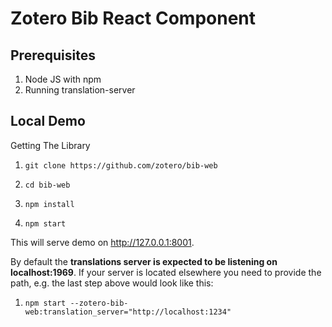 # Zotero Bib React Component


Prerequisites
------------

1. Node JS with npm
1. Running translation-server

Local Demo
----------

Getting The Library

1. `git clone https://github.com/zotero/bib-web`

1. `cd bib-web`

1. `npm install`

1. `npm start`

This will serve demo on http://127.0.0.1:8001.

By default the **translations server is expected to be listening on localhost:1969**. If your server is located elsewhere you need to provide the path, e.g. the last step above would look like this:

1. `npm start --zotero-bib-web:translation_server="http://localhost:1234"`

